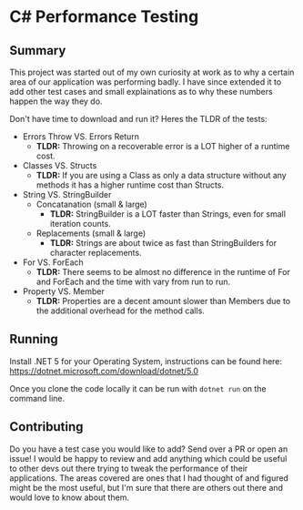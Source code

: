 # C# Performance Testing
## Summary
This project was started out of my own curiosity at work as to why a certain area of our application was performing badly. I have since extended it to add other test cases and small explainations as to why these numbers happen the way they do.

Don't have time to download and run it? Heres the TLDR of the tests:
- Errors Throw VS. Errors Return
  - **TLDR:** Throwing on a recoverable error is a LOT higher of a runtime cost.
- Classes VS. Structs
  - **TLDR:** If you are using a Class as only a data structure without any methods it has a higher runtime cost than Structs.
- String VS. StringBuilder
  - Concatanation (small & large)
    - **TLDR:** StringBuilder is a LOT faster than Strings, even for small iteration counts.
  - Replacements  (small & large)
    - **TLDR:** Strings are about twice as fast than StringBuilders for character replacements.
- For VS. ForEach
  - **TLDR:** There seems to be almost no difference in the runtime of For and ForEach and the time with vary from run to run.
- Property VS. Member
  - **TLDR:** Properties are a decent amount slower than Members due to the additional overhead for the method calls.

## Running
Install .NET 5 for your Operating System, instructions can be found here: https://dotnet.microsoft.com/download/dotnet/5.0

Once you clone the code locally it can be run with `dotnet run` on the command line.

## Contributing
Do you have a test case you would like to add? Send over a PR or open an issue! I would be happy to review and add anything which could be useful to other devs out there trying to tweak the performance of their applications. The areas covered are ones that I had thought of and figured might be the most useful, but I'm sure that there are others out there and would love to know about them.